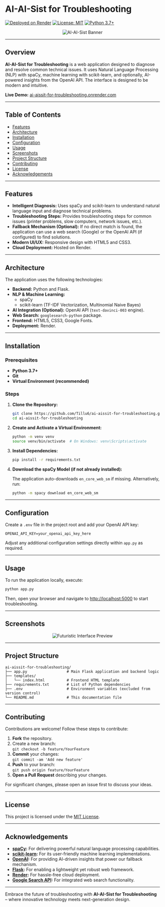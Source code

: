 # AI-AI-Sist for Troubleshooting

[![Deployed on Render](https://img.shields.io/badge/Render-Deployed-blue?style=flat&logo=render)](https://ai-aissit-for-troubleshooting.onrender.com)
[![License: MIT](https://img.shields.io/badge/License-MIT-yellow.svg)](LICENSE)
[![Python 3.7+](https://img.shields.io/badge/Python-3.7%2B-blue)](https://www.python.org/)

<p align="center">
  <img src="https://github.com/user-attachments/assets/aa214b3b-9c62-4fbd-9d0c-858afd7ff6c6" alt="AI-AI-Sist Banner" style="max-width:100%;">
</p>

---

## Overview

**AI-AI-Sist for Troubleshooting** is a web application designed to diagnose and resolve common technical issues.  It uses Natural Language Processing (NLP) with spaCy, machine learning with scikit-learn, and optionally, AI-powered insights from the OpenAI API.  The interface is designed to be modern and intuitive.

**Live Demo:** [ai-aissit-for-troubleshooting.onrender.com](https://ai-aissit-for-troubleshooting.onrender.com)

---

## Table of Contents

- [Features](#features)
- [Architecture](#architecture)
- [Installation](#installation)
- [Configuration](#configuration)
- [Usage](#usage)
- [Screenshots](#screenshots)
- [Project Structure](#project-structure)
- [Contributing](#contributing)
- [License](#license)
- [Acknowledgements](#acknowledgements)

---

## Features

- **Intelligent Diagnosis:** Uses spaCy and scikit-learn to understand natural language input and diagnose technical problems.
- **Troubleshooting Steps:** Provides troubleshooting steps for common issues (printer problems, slow computers, network issues, etc.).
- **Fallback Mechanism (Optional):**  If no direct match is found, the application can use a web search (Google) or the OpenAI API (if configured) to find solutions.
- **Modern UI/UX:**  Responsive design with HTML5 and CSS3.
- **Cloud Deployment:** Hosted on Render.

---

## Architecture

The application uses the following technologies:

- **Backend:** Python and Flask.
- **NLP & Machine Learning:**
    - spaCy
    - scikit-learn (TF-IDF Vectorization, Multinomial Naive Bayes)
- **AI Integration (Optional):** OpenAI API (`text-davinci-003` engine).
- **Web Search:** `googlesearch-python` package.
- **Frontend:** HTML5, CSS3, Google Fonts.
- **Deployment:** Render.

---

## Installation

### Prerequisites

- **Python 3.7+**
- **Git**
- **Virtual Environment (recommended)**

### Steps

1. **Clone the Repository:**

   ```bash
   git clone https://github.com/Tillu6/ai-aissit-for-troubleshooting.git
   cd ai-aissit-for-troubleshooting
   ```

2. **Create and Activate a Virtual Environment:**

   ```bash
   python -m venv venv
   source venv/bin/activate  # On Windows: venv\Scripts\activate
   ```

3. **Install Dependencies:**

   ```bash
   pip install -r requirements.txt
   ```

4. **Download the spaCy Model (if not already installed):**

   The application auto-downloads `en_core_web_sm` if missing. Alternatively, run:

   ```bash
   python -m spacy download en_core_web_sm
   ```

---

## Configuration

Create a `.env` file in the project root and add your OpenAI API key:

```env
OPENAI_API_KEY=your_openai_api_key_here
```

Adjust any additional configuration settings directly within `app.py` as required.

---

## Usage

To run the application locally, execute:

```bash
python app.py
```

Then, open your browser and navigate to [http://localhost:5000](http://localhost:5000) to start troubleshooting.

---

## Screenshots

<p align="center">
  <img src="https://github.com/user-attachments/assets/203b8249-dff0-49fc-8313-e8f653b33c0f" alt="Futuristic Interface Preview" style="max-width:100%;">
</p>


---

## Project Structure

```plaintext
ai-aissit-for-troubleshooting/
├── app.py                  # Main Flask application and backend logic
├── templates/
│   └── index.html          # Frontend HTML template
├── requirements.txt        # List of Python dependencies
├── .env                    # Environment variables (excluded from version control)
└── README.md               # This documentation file
```

---

## Contributing

Contributions are welcome! Follow these steps to contribute:

1. **Fork** the repository.
2. Create a new branch:  
   `git checkout -b feature/YourFeature`
3. **Commit** your changes:  
   `git commit -am 'Add new feature'`
4. **Push** to your branch:  
   `git push origin feature/YourFeature`
5. **Open a Pull Request** describing your changes.

For significant changes, please open an issue first to discuss your ideas.

---

## License

This project is licensed under the [MIT License](LICENSE).

---

## Acknowledgements

- **[spaCy](https://spacy.io/):** For delivering powerful natural language processing capabilities.
- **[scikit-learn](https://scikit-learn.org/):** For its user-friendly machine learning implementations.
- **[OpenAI](https://openai.com/):** For providing AI-driven insights that power our fallback mechanism.
- **[Flask](https://flask.palletsprojects.com/):** For enabling a lightweight yet robust web framework.
- **[Render](https://render.com/):** For hassle-free cloud deployment.
- **[Google Search API](https://pypi.org/project/googlesearch-python/):** For integrated web search functionality.

---

Embrace the future of troubleshooting with **AI-AI-Sist for Troubleshooting** – where innovative technology meets next-generation design.
```
